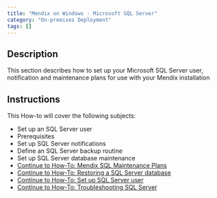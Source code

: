 ```yaml
---
title: "Mendix on Windows - Microsoft SQL Server"
category: "On-premises Deployment"
tags: []
---
```

## Description

This section describes how to set up your Microsoft SQL Server user, notification and maintenance plans for use with your Mendix installation

## Instructions

This How-to will cover the following subjects:

*   Set up an SQL Server user
*   Prerequisites
*   Set up SQL Server notifications
*   Define an SQL Server backup routine
*   Set up SQL Server database maintenance
*   [Continue to How-To: Mendix SQL Maintenance Plans](Mendix+SQL+Maintenance+Plans)
*   [Continue to How-To: Restoring a SQL Server database](Restoring+a+SQL+Server+database)
*   [Continue to How-To: Set up SQL Server user](Setting+up+a+SQL+Server+user)
*   [Continue to How-To: Troubleshooting SQL Server](Troubleshooting+SQL+Server)
